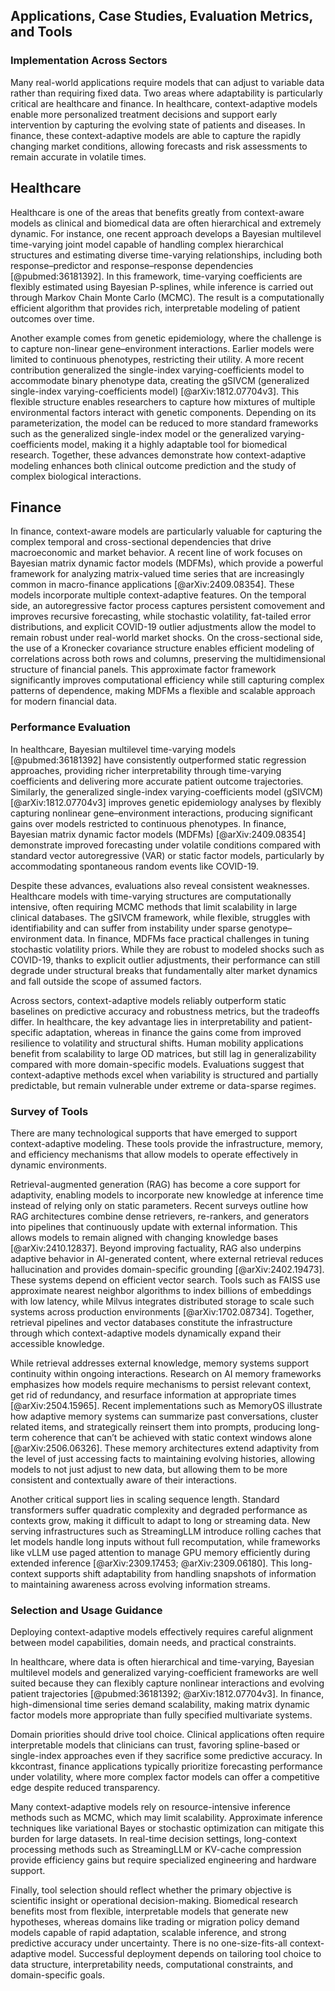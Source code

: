 ## Applications, Case Studies, Evaluation Metrics, and Tools

### Implementation Across Sectors

Many real-world applications require models that can adjust to variable data rather than requiring fixed data. Two areas where adaptability is particularly critical are healthcare and finance. In healthcare, context-adaptive models enable more personalized treatment decisions and support early intervention by capturing the evolving state of patients and diseases. In finance, these context-adaptive models are able to capture the rapidly changing market conditions, allowing forecasts and risk assessments to remain accurate in volatile times.

## Healthcare

Healthcare is one of the areas that benefits greatly from context-aware models as clinical and biomedical data are often hierarchical and extremely dynamic. For instance, one recent approach develops a Bayesian multilevel time-varying joint model capable of handling complex hierarchical structures and estimating diverse time-varying relationships, including both response–predictor and response–response dependencies [@pubmed:36181392]. In this framework, time-varying coefficients are flexibly estimated using Bayesian P-splines, while inference is carried out through Markov Chain Monte Carlo (MCMC). The result is a computationally efficient algorithm that provides rich, interpretable modeling of patient outcomes over time.

Another example comes from genetic epidemiology, where the challenge is to capture non-linear gene–environment interactions. Earlier models were limited to continuous phenotypes, restricting their utility. A more recent contribution generalized the single-index varying-coefficients model to accommodate binary phenotype data, creating the gSIVCM (generalized single-index varying-coefficients model) [@arXiv:1812.07704v3]. This flexible structure enables researchers to capture how mixtures of multiple environmental factors interact with genetic components. Depending on its parameterization, the model can be reduced to more standard frameworks such as the generalized single-index model or the generalized varying-coefficients model, making it a highly adaptable tool for biomedical research. Together, these advances demonstrate how context-adaptive modeling enhances both clinical outcome prediction and the study of complex biological interactions.

## Finance

In finance, context-aware models are particularly valuable for capturing the complex temporal and cross-sectional dependencies that drive macroeconomic and market behavior. A recent line of work focuses on Bayesian matrix dynamic factor models (MDFMs), which provide a powerful framework for analyzing matrix-valued time series that are increasingly common in macro-finance applications [@arXiv:2409.08354]. These models incorporate multiple context-adaptive features. On the temporal side, an autoregressive factor process captures persistent comovement and improves recursive forecasting, while stochastic volatility, fat-tailed error distributions, and explicit COVID-19 outlier adjustments allow the model to remain robust under real-world market shocks. On the cross-sectional side, the use of a Kronecker covariance structure enables efficient modeling of correlations across both rows and columns, preserving the multidimensional structure of financial panels. This approximate factor framework significantly improves computational efficiency while still capturing complex patterns of dependence, making MDFMs a flexible and scalable approach for modern financial data.

### Performance Evaluation

In healthcare, Bayesian multilevel time-varying models [@pubmed:36181392] have consistently outperformed static regression approaches, providing richer interpretability through time-varying coefficients and delivering more accurate patient outcome trajectories. Similarly, the generalized single-index varying-coefficients model (gSIVCM) [@arXiv:1812.07704v3] improves genetic epidemiology analyses by flexibly capturing nonlinear gene–environment interactions, producing significant gains over models restricted to continuous phenotypes. In finance, Bayesian matrix dynamic factor models (MDFMs) [@arXiv:2409.08354] demonstrate improved forecasting under volatile conditions compared with standard vector autoregressive (VAR) or static factor models, particularly by accommodating spontaneous random events like COVID-19.

Despite these advances, evaluations also reveal consistent weaknesses. Healthcare models with time-varying structures are computationally intensive, often requiring MCMC methods that limit scalability in large clinical databases. The gSIVCM framework, while flexible, struggles with identifiability and can suffer from instability under sparse genotype–environment data. In finance, MDFMs face practical challenges in tuning stochastic volatility priors. While they are robust to modeled shocks such as COVID-19, thanks to explicit outlier adjustments, their performance can still degrade under structural breaks that fundamentally alter market dynamics and fall outside the scope of assumed factors.

Across sectors, context-adaptive models reliably outperform static baselines on predictive accuracy and robustness metrics, but the tradeoffs differ. In healthcare, the key advantage lies in interpretability and patient-specific adaptation, whereas in finance the gains come from improved resilience to volatility and structural shifts. Human mobility applications benefit from scalability to large OD matrices, but still lag in generalizability compared with more domain-specific models. Evaluations suggest that context-adaptive methods excel when variability is structured and partially predictable, but remain vulnerable under extreme or data-sparse regimes.

### Survey of Tools

There are many technological supports that have emerged to support context-adaptive modeling. These tools provide the infrastructure, memory, and efficiency mechanisms that allow models to operate effectively in dynamic environments.

Retrieval-augmented generation (RAG) has become a core support for adaptivity, enabling models to incorporate new knowledge at inference time instead of relying only on static parameters. Recent surveys outline how RAG architectures combine dense retrievers, re-rankers, and generators into pipelines that continuously update with external information. This allows models to remain aligned with changing knowledge bases [@arXiv:2410.12837]. Beyond improving factuality, RAG also underpins adaptive behavior in AI-generated content, where external retrieval reduces hallucination and provides domain-specific grounding [@arXiv:2402.19473]. These systems depend on efficient vector search. Tools such as FAISS use approximate nearest neighbor algorithms to index billions of embeddings with low latency, while Milvus integrates distributed storage to scale such systems across production environments [@arXiv:1702.08734]. Together, retrieval pipelines and vector databases constitute the infrastructure through which context-adaptive models dynamically expand their accessible knowledge.

While retrieval addresses external knowledge, memory systems support continuity within ongoing interactions. Research on AI memory frameworks emphasizes how models require mechanisms to persist relevant context, get rid of redundancy, and resurface information at appropriate times [@arXiv:2504.15965]. Recent implementations such as MemoryOS illustrate how adaptive memory systems can summarize past conversations, cluster related items, and strategically reinsert them into prompts, producing long-term coherence that can’t be achieved with static context windows alone [@arXiv:2506.06326]. These memory architectures extend adaptivity from the level of just accessing facts to maintaining evolving histories, allowing models to not just adjust to new data, but allowing them to be more consistent and contextually aware of their interactions.

Another critical support lies in scaling sequence length. Standard transformers suffer quadratic complexity and degraded performance as contexts grow, making it difficult to adapt to long or streaming data. New serving infrastructures such as StreamingLLM introduce rolling caches that let models handle long inputs without full recomputation, while frameworks like vLLM use paged attention to manage GPU memory efficiently during extended inference [@arXiv:2309.17453; @arXiv:2309.06180]. This long-context supports shift adaptability from handling snapshots of information to maintaining awareness across evolving information streams.

### Selection and Usage Guidance

Deploying context-adaptive models effectively requires careful alignment between model capabilities, domain needs, and practical constraints.

In healthcare, where data is often hierarchical and time-varying, Bayesian multilevel models and generalized varying-coefficient frameworks are well suited because they can flexibly capture nonlinear interactions and evolving patient trajectories [@pubmed:36181392; @arXiv:1812.07704v3]. In finance, high-dimensional time series demand scalability, making matrix dynamic factor models more appropriate than fully specified multivariate systems.

Domain priorities should drive tool choice. Clinical applications often require interpretable models that clinicians can trust, favoring spline-based or single-index approaches even if they sacrifice some predictive accuracy. In kkcontrast, finance applications typically prioritize forecasting performance under volatility, where more complex factor models can offer a competitive edge despite reduced transparency.

Many context-adaptive models rely on resource-intensive inference methods such as MCMC, which may limit scalability. Approximate inference techniques like variational Bayes or stochastic optimization can mitigate this burden for large datasets. In real-time decision settings, long-context processing methods such as StreamingLLM or KV-cache compression provide efficiency gains but require specialized engineering and hardware support.

Finally, tool selection should reflect whether the primary objective is scientific insight or operational decision-making. Biomedical research benefits most from flexible, interpretable models that generate new hypotheses, whereas domains like trading or migration policy demand models capable of rapid adaptation, scalable inference, and strong predictive accuracy under uncertainty.
There is no one-size-fits-all context-adaptive model. Successful deployment depends on tailoring tool choice to data structure, interpretability needs, computational constraints, and domain-specific goals.
